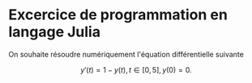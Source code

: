 # Excercice de programmation en langage Julia


On souhaite résoudre numériquement l'équation différentielle suivante

$$
y'(t) = 1 - y(t),  t \in [0,5],  y(0) = 0.
$$
